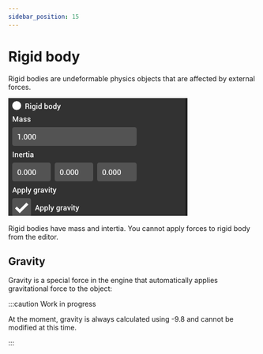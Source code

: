 ```yaml
---
sidebar_position: 15
---
```


# Rigid body

Rigid bodies are undeformable physics objects that are affected by external forces.

![Rigid bodies](./img/rigid-body.png)

Rigid bodies have mass and intertia. You cannot apply forces to rigid body from the editor.

## Gravity

Gravity is a special force in the engine that automatically applies gravitational force to the object:

:::caution Work in progress

At the moment, gravity is always calculated using -9.8 and cannot be modified at this time.

:::
